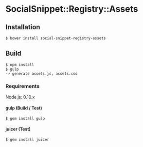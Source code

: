 # SocialSnippet::Registry::Assets

## Installation

```bash
$ bower install social-snippet-registry-assets
```

## Build

```bash
$ npm install
$ gulp
-> generate assets.js, assets.css
```

### Requirements

Node.js: 0.10.x

#### gulp (Build / Test)

    $ gem install gulp

#### juicer (Test)

    $ gem install juicer

